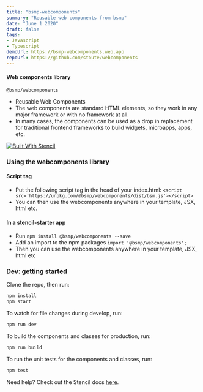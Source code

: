 ```yaml
---
title: "bsmp-webcomponents"
summary: "Reusable web components from bsmp"
date: "June 1 2020"
draft: false
tags:
- Javascript
- Typescript
demoUrl: https://bsmp-webcomponents.web.app
repoUrl: https://github.com/stoute/webcomponents
---
```


#### Web components library
`@bsmp/webcomponents`
- Reusable Web Components
- The web components are standard HTML elements, so they work in any major framework or with no framework at all.
- In many cases, the components can be used as a drop in replacement for traditional frontend frameworks to build widgets, microapps, apps, etc.

[![Built With Stencil](https://img.shields.io/badge/-Built%20With%20Stencil-16161d.svg?logo=data%3Aimage%2Fsvg%2Bxml%3Bbase64%2CPD94bWwgdmVyc2lvbj0iMS4wIiBlbmNvZGluZz0idXRmLTgiPz4KPCEtLSBHZW5lcmF0b3I6IEFkb2JlIElsbHVzdHJhdG9yIDE5LjIuMSwgU1ZHIEV4cG9ydCBQbHVnLUluIC4gU1ZHIFZlcnNpb246IDYuMDAgQnVpbGQgMCkgIC0tPgo8c3ZnIHZlcnNpb249IjEuMSIgaWQ9IkxheWVyXzEiIHhtbG5zPSJodHRwOi8vd3d3LnczLm9yZy8yMDAwL3N2ZyIgeG1sbnM6eGxpbms9Imh0dHA6Ly93d3cudzMub3JnLzE5OTkveGxpbmsiIHg9IjBweCIgeT0iMHB4IgoJIHZpZXdCb3g9IjAgMCA1MTIgNTEyIiBzdHlsZT0iZW5hYmxlLWJhY2tncm91bmQ6bmV3IDAgMCA1MTIgNTEyOyIgeG1sOnNwYWNlPSJwcmVzZXJ2ZSI%2BCjxzdHlsZSB0eXBlPSJ0ZXh0L2NzcyI%2BCgkuc3Qwe2ZpbGw6I0ZGRkZGRjt9Cjwvc3R5bGU%2BCjxwYXRoIGNsYXNzPSJzdDAiIGQ9Ik00MjQuNywzNzMuOWMwLDM3LjYtNTUuMSw2OC42LTkyLjcsNjguNkgxODAuNGMtMzcuOSwwLTkyLjctMzAuNy05Mi43LTY4LjZ2LTMuNmgzMzYuOVYzNzMuOXoiLz4KPHBhdGggY2xhc3M9InN0MCIgZD0iTTQyNC43LDI5Mi4xSDE4MC40Yy0zNy42LDAtOTIuNy0zMS05Mi43LTY4LjZ2LTMuNkgzMzJjMzcuNiwwLDkyLjcsMzEsOTIuNyw2OC42VjI5Mi4xeiIvPgo8cGF0aCBjbGFzcz0ic3QwIiBkPSJNNDI0LjcsMTQxLjdIODcuN3YtMy42YzAtMzcuNiw1NC44LTY4LjYsOTIuNy02OC42SDMzMmMzNy45LDAsOTIuNywzMC43LDkyLjcsNjguNlYxNDEuN3oiLz4KPC9zdmc%2BCg%3D%3D&colorA=16161d&style=flat-square)](https://stenciljs.com)


### Using the webcomponents library

#### Script tag

- Put the following script tag in the head of your index.html:  `<script src='https://unpkg.com/@bsmp/webcomponents/dist/bsm.js'></script>`
- You can then use the webcomponents anywhere in your template, JSX, html etc.

#### In a stencil-starter app
- Run `npm install @bsmp/webcomponents --save`
- Add an import to the npm packages `import '@bsmp/webcomponents';`
- Then you can use the webcomponents anywhere in your template, JSX, html etc

### Dev: getting started
Clone the repo, then run:

```bash
npm install
npm start
```

To watch for file changes during develop, run:

```bash
npm run dev
```

To build the components and classes for production, run:

```bash
npm run build
```

To run the unit tests for the components and classes, run:

```bash
npm test
```

Need help? Check out the Stencil docs [here](https://stenciljs.com/docs/my-first-component).
